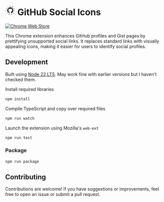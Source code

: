 <h1>
    <img width="32" height="32" src="https://github.com/pjpscriv/github-social-icons/blob/main/icons/icon_128.png?raw=true">
    GitHub Social Icons
</h1>

<p>
  <picture>
    <a href="https://chromewebstore.google.com/detail/gmail-label-colorizer/ledidlccnpfooopagmkgihgibfbnbbnp">
      <img src="https://img.shields.io/chrome-web-store/users/ledidlccnpfooopagmkgihgibfbnbbnp?style=flat-square&logo=google-chrome&logoColor=white&label=Chrome%20users&color=%234285F4" alt="Chrome Web Store">
    </a>
  </picture>
</p>

This Chrome extension enhances GitHub profiles and Gist pages by prettifying unsupported social links. It replaces standard links with visually appealing icons, making it easier for users to identify social profiles.

## Development

Built using [Node 22 LTS](https://nodejs.org/en/download). May work fine with earlier versions but I haven't checked them.

Install required libraries
```sh
npm install
```

Compile TypeScript and copy over required files
```sh
npm run watch
```

Launch the extension using Mozilla's `web-ext`
```sh
npm run test
```

### Package

```sh
npm run package
```

## Contributing

Contributions are welcome! If you have suggestions or improvements, feel free to open an issue or submit a pull request.
